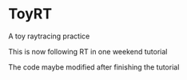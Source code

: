 # ToyRT
A toy raytracing practice

This is now following RT in one weekend tutorial

The code maybe modified after finishing the tutorial
